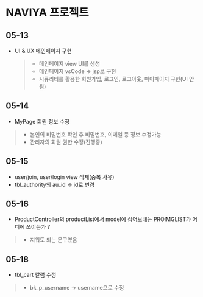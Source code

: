 # NAVIYA 프로젝트
## 05-13
 * UI & UX 메인페이지 구현
 	> - 메인페이지 view UI를 생성
 	> - 메인페이지 vsCode -> jsp로 구현
 	> - 시큐리티를 활용한 회원가입, 로그인, 로그아웃, 마이페이지 구현(UI 안됨)

## 05-14
 * MyPage 회원 정보 수정
  > - 본인의 비밀번호 확인 후 비밀번호, 이메일 등 정보 수정가능
  > - 관리자의 회원 권한 수정(진행중)

## 05-15
 * user/join, user/login view 삭제(중복 사유)
 * tbl_authority의 au_id -> id로 변경
 
## 05-16
 * ProductController의 productList에서 model에 심어보내는 PROIMGLIST가 어디에 쓰이는가 ?
  > - 지워도 되는 문구였음
 
## 05-18
 * tbl_cart 칼럼 수정
  > - bk_p_username -> username으로 수정